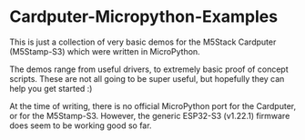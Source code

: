 # Cardputer-Micropython-Examples
This is just a collection of very basic demos for the M5Stack Cardputer (M5Stamp-S3) which were written in MicroPython. 

The demos range from  useful drivers, to extremely basic proof of concept scripts. These are not all going to be super useful, but hopefully they can help you get started :)

At the time of writing, there is no official MicroPython port for the Cardputer, or for the M5Stamp-S3. However, the generic ESP32-S3 (v1.22.1) firmware does seem to be working good so far. 
